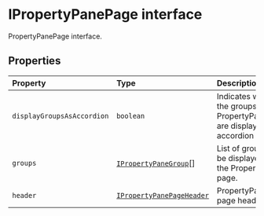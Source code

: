 # IPropertyPanePage interface







PropertyPanePage interface.




## Properties

| Property	   | Type	| Description|
|:-------------|:-------|:-----------|
|`displayGroupsAsAccordion`      | `boolean` | Indicates whether the groups on the PropertyPanePage are displayed as accordion or not. |
|`groups`      | [`IPropertyPaneGroup`](../../sp-webpart-base.api/interface/ipropertypanegroup.md)[] | List of groups to be displayed on the PropertyPane page. |
|`header`      | [`IPropertyPanePageHeader`](../../sp-webpart-base.api/interface/ipropertypanepageheader.md) | PropertyPane page header. |






